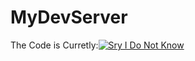 # MyDevServer
The Code is Curretly:[![Sry I Do Not Know](https://github.com/harsha7addanki/MyDevServer/actions/workflows/aws.yml/badge.svg?branch=RERUN.R.4)](https://github.com/harsha7addanki/MyDevServer/actions/workflows/aws.yml)
